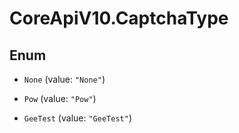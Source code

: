 # CoreApiV10.CaptchaType

## Enum


* `None` (value: `"None"`)

* `Pow` (value: `"Pow"`)

* `GeeTest` (value: `"GeeTest"`)


